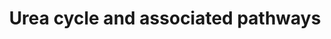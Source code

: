---
annotations:
- id: PW:0000013
  parent: disease pathway
  type: Pathway Ontology
  value: disease pathway
- id: DOID:9271
  parent: genetic disease
  type: Disease Ontology
  value: ornithine carbamoyltransferase deficiency
- id: DOID:9267
  parent: genetic disease
  type: Disease Ontology
  value: urea cycle disorder
- id: CL:0000182
  parent: native cell
  type: Cell Type Ontology
  value: hepatocyte
- id: DOID:14755
  parent: genetic disease
  type: Disease Ontology
  value: argininosuccinic aciduria
- id: DOID:9273
  parent: genetic disease
  type: Disease Ontology
  value: citrullinemia
- id: DOID:9280
  parent: genetic disease
  type: Disease Ontology
  value: carbamoyl phosphate synthetase I deficiency disease
- id: PW:0002142
  parent: disease pathway
  type: Pathway Ontology
  value: inborn error of urea cycle pathway
- id: PW:0000076
  parent: classic metabolic pathway
  type: Pathway Ontology
  value: urea cycle pathway
- id: DOID:9278
  parent: genetic disease
  type: Disease Ontology
  value: hyperargininemia
authors:
- IreneHemel
- DeSl
- Fehrhart
- Egonw
communities:
- IEM
- RareDiseases
description: 'The urea cycle converts toxic nitrogenous compounds to excretable urea
  in five biochemical reactions. It is also the source for endogenous arginine, ornithine
  and citrulline production. The process mainly takes place in the liver, partly in
  the mitochondria and partly in the cytoplasm of the hepatocytes. There are several
  pathways associated with  the urea cycle and with the associated disorders, parts
  of these pathways are also pictured here.   Because there is no alternative way
  to convert toxic nitrogenous compounds, defects in the enzymes or transporters can
  lead to several diseases (diseases highlighted in pink). The diseases are characterised
  by hyperammonemia, respiratory alkalosis and encephalopathy and the severity of
  the disease depends on the severity of the defect and the place of the defect in
  the cycle. Severe forms usually have an onset in infancy, while mild forms can also
  present in adulthood.  This pathway was inspired by Chapter 4 of the book of Blau
  (ISBN 3642403360 (978-3642403361)).  For the Urea cycle without additional pathways
  see: WP4571'
last-edited: 2021-11-30
ndex: 3d674911-8b6c-11eb-9e72-0ac135e8bacf
organisms:
- Homo sapiens
redirect_from:
- /index.php/Pathway:WP4595
- /instance/WP4595
revision: null
schema-jsonld:
- '@context': https://schema.org/
  '@id': https://wikipathways.github.io/pathways/WP4595.html
  '@type': Dataset
  creator:
    '@type': Organization
    name: WikiPathways
  description: 'The urea cycle converts toxic nitrogenous compounds to excretable
    urea in five biochemical reactions. It is also the source for endogenous arginine,
    ornithine and citrulline production. The process mainly takes place in the liver,
    partly in the mitochondria and partly in the cytoplasm of the hepatocytes. There
    are several pathways associated with  the urea cycle and with the associated disorders,
    parts of these pathways are also pictured here.   Because there is no alternative
    way to convert toxic nitrogenous compounds, defects in the enzymes or transporters
    can lead to several diseases (diseases highlighted in pink). The diseases are
    characterised by hyperammonemia, respiratory alkalosis and encephalopathy and
    the severity of the disease depends on the severity of the defect and the place
    of the defect in the cycle. Severe forms usually have an onset in infancy, while
    mild forms can also present in adulthood.  This pathway was inspired by Chapter
    4 of the book of Blau (ISBN 3642403360 (978-3642403361)).  For the Urea cycle
    without additional pathways see: WP4571'
  keywords:
  - ''
  - (SLC25A13)
  - 1-Pyrroline-
  - 5-carboxylate
  - ALT
  - ARG1
  - ASL
  - ASS1
  - AST
  - AST2
  - Acetyl-CoA
  - Alanine
  - Arginine
  - Argininosuccinate
  - Aspartate
  - 'Aspartate '
  - CPS1
  - Carbamoyl-phosphate
  - Citrin
  - Citrulline
  - FUM
  - Fumarate
  - GDH
  - GLS2
  - Glutamate
  - Glutamine
  - HCO3-
  - L-Glutamatey-
  - LDH
  - Lactate
  - MDH
  - MDH2
  - Malate
  - N-acetylglutamate
  - NAGS
  - NH4+
  - Nitric oxide
  - OAT
  - OMP
  - ORNT1
  - OTC
  - Ornithine
  - Orotate
  - Orotidine
  - Oxalacetate
  - P5CR
  - P5CS
  - Proline
  - 'Pyrimidine '
  - Pyrimidine metabolism
  - Pyruvate
  - SLC25A12
  - UMP
  - Uracil
  - Urea
  - Urea Cycle
  - Uridine
  - a-Ketoglutarate
  - and diseases
  - eNOS
  - iNOS
  - metabolism
  - nNOS
  - semialdehyde
  license: CC0
  name: Urea cycle and associated pathways
seo: CreativeWork
title: Urea cycle and associated pathways
wpid: WP4595
---